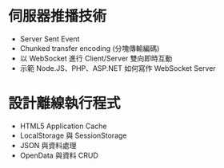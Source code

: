 # 伺服器推播技術 
  - Server Sent Event 
  - Chunked transfer encoding (分塊傳輸編碼) 
  - 以 WebSocket 進行 Client/Server 雙向即時互動 
  - 示範 Node.JS、PHP、ASP.NET 如何寫作 WebSocket Server

# 設計離線執行程式 
  - HTML5 Application Cache 
  - LocalStorage 與 SessionStorage 
  - JSON 與資料處理 
  - OpenData 與資料 CRUD
